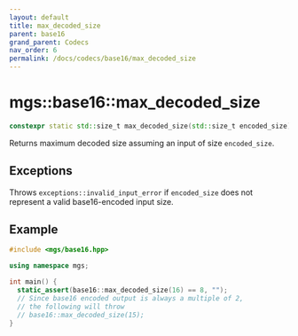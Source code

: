 ```yaml
---
layout: default
title: max_decoded_size
parent: base16
grand_parent: Codecs
nav_order: 6
permalink: /docs/codecs/base16/max_decoded_size
---
```


# mgs::base16::max_decoded_size

```cpp
constexpr static std::size_t max_decoded_size(std::size_t encoded_size);
```

Returns maximum decoded size assuming an input of size `encoded_size`.

## Exceptions

Throws `exceptions::invalid_input_error` if `encoded_size` does not represent a valid base16-encoded input size.

## Example

```cpp
#include <mgs/base16.hpp>

using namespace mgs;

int main() {
  static_assert(base16::max_decoded_size(16) == 8, "");
  // Since base16 encoded output is always a multiple of 2,
  // the following will throw
  // base16::max_decoded_size(15);
}
```
